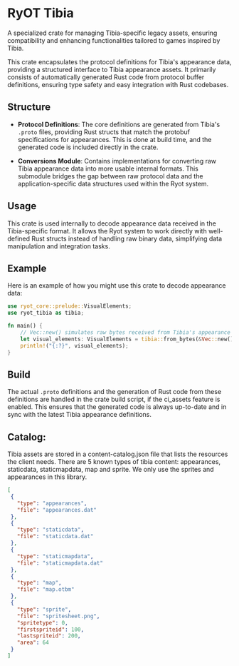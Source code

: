 # RyOT Tibia

A specialized crate for managing Tibia-specific legacy assets, ensuring compatibility
and enhancing functionalities tailored to games inspired by Tibia.

This crate encapsulates the protocol definitions for Tibia's appearance data, providing
a structured interface to Tibia appearance assets. It primarily consists of automatically
generated Rust code from protocol buffer definitions, ensuring type safety and easy integration
with Rust codebases.

## Structure

- **Protocol Definitions**: The core definitions are generated from Tibia's `.proto` files,
  providing Rust structs that match the protobuf specifications for appearances. This is done
  at build time, and the generated code is included directly in the crate.

- **Conversions Module**: Contains implementations for converting raw Tibia appearance data
  into more usable internal formats. This submodule bridges the gap between raw protocol data
  and the application-specific data structures used within the Ryot system.

## Usage

This crate is used internally to decode appearance data received in the Tibia-specific
format. It allows the Ryot system to work directly with well-defined Rust structs instead of
handling raw binary data, simplifying data manipulation and integration tasks.

## Example

Here is an example of how you might use this crate to decode appearance data:

```rust
use ryot_core::prelude::VisualElements;
use ryot_tibia as tibia;

fn main() {
    // Vec::new() simulates raw bytes received from Tibia's appearance data
    let visual_elements: VisualElements = tibia::from_bytes(&Vec::new()).unwrap();
    println!("{:?}", visual_elements);
}
```

## Build

The actual `.proto` definitions and the generation of Rust code from these definitions are
handled in the crate build script, if the ci_assets feature is enabled. This ensures that the
generated code is always up-to-date and in sync with the latest Tibia appearance definitions.

## Catalog:

Tibia assets are stored in a content-catalog.json file that lists the resources the client needs.
There are 5 known types of tibia content: appearances, staticdata, staticmapdata, map and sprite.
We only use the sprites and appearances in this library.

 ```json
 [
  {
    "type": "appearances",
    "file": "appearances.dat"
  },
  {
    "type": "staticdata",
    "file": "staticdata.dat"
  },
  {
    "type": "staticmapdata",
    "file": "staticmapdata.dat"
  },
  {
    "type": "map",
    "file": "map.otbm"
  },
  {
    "type": "sprite",
    "file": "spritesheet.png",
    "spritetype": 0,
    "firstspriteid": 100,
    "lastspriteid": 200,
    "area": 64
  }
]
 ```